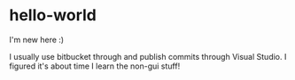 # hello-world
I'm new here :)

I usually use bitbucket through and publish commits through Visual Studio. I figured it's about time I learn the non-gui stuff!
